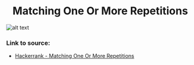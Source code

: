 <h1 align="center">Matching One Or More Repetitions</h1>

![alt text](https://images2.imgbox.com/7f/24/4zixJRml_o.png?raw=true)

### Link to source: 
- <a href="https://www.hackerrank.com/challenges/matching-one-or-more-repititions/problem">Hackerrank - Matching One Or More Repetitions</a>

